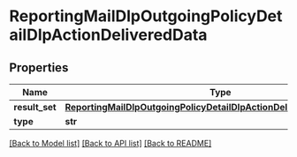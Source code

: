 # ReportingMailDlpOutgoingPolicyDetailDlpActionDeliveredData

## Properties
Name | Type | Description | Notes
------------ | ------------- | ------------- | -------------
**result_set** | [**ReportingMailDlpOutgoingPolicyDetailDlpActionDeliveredDataResultSet**](ReportingMailDlpOutgoingPolicyDetailDlpActionDeliveredDataResultSet.md) |  | [optional] 
**type** | **str** |  | [optional] 

[[Back to Model list]](../README.md#documentation-for-models) [[Back to API list]](../README.md#documentation-for-api-endpoints) [[Back to README]](../README.md)

